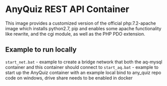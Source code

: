 # AnyQuiz REST API Container

This image provides a customized version of the official php:7.2-apache image which installs python2.7, pip and enables some apache functionality like rewrite, and the cgi module, as well as the PHP PDO extension.

## Example to run locally
`start_net.bat` - example to create a bridge network that both the aq-mysql container and this container should connect to
`start_aq.bat` - example to start up the AnyQuiz container with an example local bind to any_quiz repo code on windows, drive share needs to be enabled in docker
